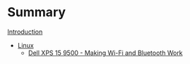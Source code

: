 # Summary

[Introduction](./intro.md)

- [Linux](./linux.md)
  - [Dell XPS 15 9500 - Making Wi-Fi and Bluetooth Work](./linux/dell_xps_15_9500_ath11k.md)
